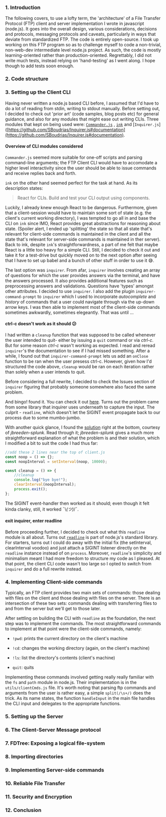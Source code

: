 ### 1. Introduction

The following covers, to use a lofty term, the 'architecture' of a File Transfer Protocol (FTP) client and server implementation I wrote in javascript (node.js). It goes into the overall design, various considerations, decisions and protocols, messaging protocols and caveats, particularly in ways that deviate from standardized FTP. The code is entirely open-source. I took up working on this FTP program so as to challenge myself to code a non-trivial, non-web-dev intermediate level node.js project. As such, the code is mostly learning-oriented rather than production-oriented. Regrettably, I did not write much tests, instead relying on 'hand-testing' as I went along. I hope though to add tests soon enough.

### 2. Code structure

### 3. Setting up the Client CLI

Having never written a node.js based CLI before, I assumed that I'd have to do a lot of reading from stdin, writing to stdout manually. Before setting out, I decided to check out 'prior art' (code samples, blog posts etc) for general guidance, and also for any modules that might ease out writing CLIs. Three modules that kept on being used were: [`Commander.js`](https://github.com/tj/commander.js/) , [`ink`](https://github.com/vadimdemedes/ink) and [`Inquirer.js`]([https://github.com/SBoudrias/Inquirer.js#documentation](https://github.com/SBoudrias/Inquirer.js#documentation).

#### Overview of CLI modules considered

`Commander.js` seemed more suitable for one-off scripts and parsing command-line arguments; the FTP Client CLI would have to accomodate a higher level interactivity since the user should be able to issue commands and receive replies back and forth.

`ink` on the other hand seemed perfect for the task at hand. As its description states:

> React for CLIs. Build and test your CLI output using components.

Luckily, I already knew enough React to be dangerous. Furthermore, given that a client-session would have to maintain some sort of state (e.g. the client's current working directory), I was tempted to go all in and base the CLI on `ink` since IMO, React provides great abstractions for reasoning about state. (Spoiler alert, I ended up 'splitting' the state so that all state that's relevant for client-side commands is maintained in the client and all the state that's relevant for server-side commands is maintained in ther server). Back to ink, despite `ink`'s straightforwardness, a part of me felt that maybe React is a little too heavy for a simple CLI. Still, I decided to check it out and take it for a test-drive but quickly moved on to the next option after seeing that I have to set up babel and a bunch of other stuff in order to use it 😅.

The last option was `inquirer`. From afar, `inquirer` involves creating an array of questions for which the user provides answers via the terminal, and have the answers processed. It also provides additional features such as preprocessing answers and validations. Questions have 'types' amongst other attributes. I decided to use `inquirer`. I also add the plugin `inquirer-command-prompt` to `inquirer` which I used to incorporate _autocomplete_ and _history_ of commands that a user could navigate through via the up-down arrow keys. I was then able to implement most of the client-side commands sometimes awkwardly, sometimes elegeantly. That was until ...

#### ctrl-c doesn't work as it should 😕

I had written a `cleanup` function that was supposed to be called whenever the user intended to quit- either by issuing a `quit` command or via _ctrl-c_. But for some reason _ctrl-c_ wasn't working as expected. I read and reread `inquirer`'s the documentation to see if I had missed something. After a while, I found out that `inquirer-command-prompt` lets us add an `onClose` function to be ran when the user presess ctrl-c. However, given how I'd structured the code above, `cleanup` would be ran on each iteration rather than solely when a user intends to quit.

Before considering a full rewrite, I decided to check the Issues section of `inquirer` figuring that probably someone somewhere also faced the same problem.

And bingo! found it. You can check it out [here](https://github.com/SBoudrias/Inquirer.js/issues/293). Turns out the problem came from some library that inquirer uses underneath to capture the input. The culprit - `readline`, which doesn't let the SIGINT event propagate back to our process due to some mumbo-jumbo.

With another quick glance, I found the [solution](https://github.com/SBoudrias/Inquirer.js/issues/293#issuecomment-422890996) right at the bottom, courtesy of _jbreeden-splunk_. Read through it; _jbreeden-splunk_ gives a much more straightforward explanation of what the problem is and their solution, which I modified a bit to suit the code I had thus far:

```javascript
//add these 2 lines near the top of client.js
const noop = () => {};
const noopInterval = setInterval(noop, 10000);

const cleanup = () => {
    //cleanup
    console.log("bye bye!");
    clearInterval(noopInterval);
    process.exit();
};
```

The SIGINT event-handler then worked as it should; even though it felt kinda clanky, still, it worked ¯\\_(ツ)_/¯.

#### exit inquirer, enter readline

Before proceeding further, I decided to check out what this `readline` module is all about. Turns out [`readline`](https://nodejs.org/api/readline.html) is part of node.js's standard library. For starters, turns out I could do away with the initial fix (the setInterval, clearInterval voodoo) and just attach a SIGINT listener directly on the `readline` instance instead of on `process`. Moreover, `readline`'s simplicity and minimalism meant I had more freedom to structure my code as I pleased. At that point, the client CLI code wasn't too large so I opted to switch from `inquirer` and do a full rewrite instead.

### 4. Implementing Client-side commands

Typically, an FTP client provides two main sets of commands: those dealing with files on the client and those dealing with files on the server. There is an intersection of these two sets: commands dealing with transferring files to and from the server but we'll get to those later.



After settling on building the CLI with `readline` as the foundation, the next step was to implement the commands. The most straightforward commands to implement at that point were the client-side commands, namely:

* `!pwd`: prints the current directory on the client's machine

* `!cd`: changes the working directory (again, on the client's machine)

* `!ls`: list the directory's contents (client's machine)

* `quit`: quits



Implementing these commands involved getting really really familiar with the `fs` and `path` module in node.js. Their implementation is in the `utils/clientCmds.js` file. It's worth noting that parsing ftp commands and arguments from the user is rather easy, a simple `split(/\s+/)` does the trick. As its name states, the function `handleInput` in the main file handles the CLI input and delegates to the appropriate functions.



### 5. Setting up the Server

### 6. The Client-Server Message protocol

### 7. FDTree: Exposing a logical file-system

### 8. Importing directories

### 9. Implementing Server-side commands

### 10. Reliable File Transfer

### 11. Security and Encryption

### 12. Conclusion
